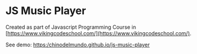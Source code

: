 # JS Music Player

Created as part of Javascript Programming Course in [https://www.vikingcodeschool.com/](https://www.vikingcodeschool.com/).

See demo: [https:/chinodelmundo.github.io/js-music-player](https:/chinodelmundo.github.io/js-music-player)